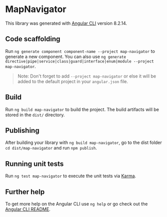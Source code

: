 # MapNavigator

This library was generated with [Angular CLI](https://github.com/angular/angular-cli) version 8.2.14.

## Code scaffolding

Run `ng generate component component-name --project map-navigator` to generate a new component. You can also use `ng generate directive|pipe|service|class|guard|interface|enum|module --project map-navigator`.
> Note: Don't forget to add `--project map-navigator` or else it will be added to the default project in your `angular.json` file. 

## Build

Run `ng build map-navigator` to build the project. The build artifacts will be stored in the `dist/` directory.

## Publishing

After building your library with `ng build map-navigator`, go to the dist folder `cd dist/map-navigator` and run `npm publish`.

## Running unit tests

Run `ng test map-navigator` to execute the unit tests via [Karma](https://karma-runner.github.io).

## Further help

To get more help on the Angular CLI use `ng help` or go check out the [Angular CLI README](https://github.com/angular/angular-cli/blob/master/README.md).

